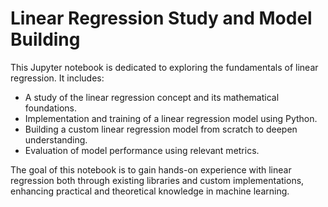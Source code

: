 # Linear Regression Study and Model Building

This Jupyter notebook is dedicated to exploring the fundamentals of linear regression. It includes:

- A study of the linear regression concept and its mathematical foundations.
- Implementation and training of a linear regression model using Python.
- Building a custom linear regression model from scratch to deepen understanding.
- Evaluation of model performance using relevant metrics.

The goal of this notebook is to gain hands-on experience with linear regression both through existing libraries and custom implementations, enhancing practical and theoretical knowledge in machine learning.
